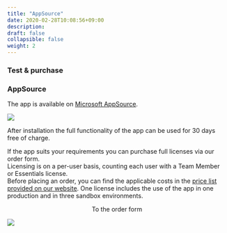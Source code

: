 ```yaml
---
title: "AppSource"
date: 2020-02-28T10:08:56+09:00
description: 
draft: false
collapsible: false
weight: 2
---
```

### Test & purchase

### AppSource

The app is available on [Microsoft AppSource](https://appsource.microsoft.com/en-us/product/dynamics-365-business-central/PUBID.belwaregmbh2%7CAID.connector-365-smtp2fax%7CPAPPID.b9086ec8-6ce9-4d0e-a799-6d829bc8d0ac?tab=Overview).

![](images/apps/smtp2fax/en/store_smtp2fax.png)

After installation the full functionality of the app can be used for 30 days free of charge.  

If the app suits your requirements you can purchase full licenses via our order form.  
Licensing is on a per-user basis, counting each user with a Team Member or Essentials license.  
Before placing an order, you can find the applicable costs in the [price list provided on our website](https://www.belware.de/preise?lang=en).
One license includes the use of the app in one production and in three sandbox environments. 

<p style="text-align: center;">
To the order form
</p>

[<img src="/images/apps/Forms_plus.png">](https://forms.office.com/pages/responsepage.aspx?id=wbg8p1B5wk60E37fEWJ6gDRBQTgxSJtOuCsCUFr9Wj5UQjg1Wkg0SVVEN0w5T1AxUEdKTlc1TU40US4u)